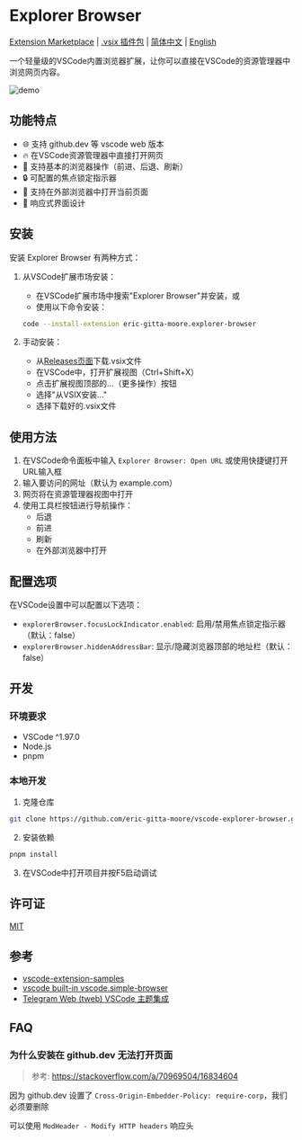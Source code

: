 # Explorer Browser

[Extension Marketplace](https://marketplace.visualstudio.com/items?itemName=eric-gitta-moore.explorer-browser) | [.vsix 插件包](https://github.com/eric-gitta-moore/vscode-explorer-browser/releases) | [简体中文](README.CN.md) | [English](./README.md)

一个轻量级的VSCode内置浏览器扩展，让你可以直接在VSCode的资源管理器中浏览网页内容。

![demo](https://github.com/user-attachments/assets/8ffe4298-358b-44cb-86ee-191d0a0f0292)

## 功能特点

- 🌐 支持 github.dev 等 vscode web 版本
- 🔥 在VSCode资源管理器中直接打开网页
- 🔄 支持基本的浏览器操作（前进、后退、刷新）
- 🔒 可配置的焦点锁定指示器
- 🔗 支持在外部浏览器中打开当前页面
- 📱 响应式界面设计

## 安装

安装 Explorer Browser 有两种方式：

1. 从VSCode扩展市场安装：
   - 在VSCode扩展市场中搜索"Explorer Browser"并安装，或
   - 使用以下命令安装：
   ```bash
   code --install-extension eric-gitta-moore.explorer-browser
   ```

2. 手动安装：
   - 从[Releases页面](https://github.com/eric-gitta-moore/vscode-explorer-browser/releases)下载.vsix文件
   - 在VSCode中，打开扩展视图（Ctrl+Shift+X）
   - 点击扩展视图顶部的...（更多操作）按钮
   - 选择"从VSIX安装..."
   - 选择下载好的.vsix文件

## 使用方法

1. 在VSCode命令面板中输入 `Explorer Browser: Open URL` 或使用快捷键打开URL输入框
2. 输入要访问的网址（默认为 example.com）
3. 网页将在资源管理器视图中打开
4. 使用工具栏按钮进行导航操作：
   - 后退
   - 前进
   - 刷新
   - 在外部浏览器中打开

## 配置选项

在VSCode设置中可以配置以下选项：

- `explorerBrowser.focusLockIndicator.enabled`: 启用/禁用焦点锁定指示器（默认：false）
- `explorerBrowser.hiddenAddressBar`: 显示/隐藏浏览器顶部的地址栏（默认：false）

## 开发

### 环境要求

- VSCode ^1.97.0
- Node.js
- pnpm

### 本地开发

1. 克隆仓库
```bash
git clone https://github.com/eric-gitta-moore/vscode-explorer-browser.git
```

2. 安装依赖
```bash
pnpm install
```

3. 在VSCode中打开项目并按F5启动调试

## 许可证

[MIT](LICENSE)

## 参考
- [vscode-extension-samples](https://github.com/microsoft/vscode-extension-samples)
- [vscode built-in vscode.simple-browser](https://github.com/microsoft/vscode/tree/main/extensions/simple-browser)
- [Telegram Web (tweb) VSCode 主题集成](https://github.com/eric-gitta-moore/telegram-tweb-vscode-integration)

## FAQ

### 为什么安装在 github.dev 无法打开页面

> 参考: https://stackoverflow.com/a/70969504/16834604

因为 github.dev 设置了 `Cross-Origin-Embedder-Policy: require-corp`，我们必须要删除

可以使用 `ModHeader - Modify HTTP headers` 响应头
